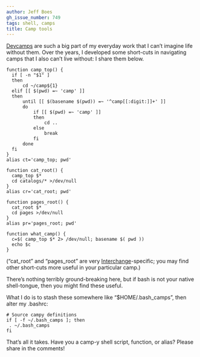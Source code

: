 ```yaml
---
author: Jeff Boes
gh_issue_number: 749
tags: shell, camps
title: Camp tools
---
```


[Devcamps](http://www.devcamps.org/) are such a big part of my everyday work that I can’t imagine life without them. Over the years, I developed some short-cuts in navigating camps that I also can’t live without: I share them below.

```
function camp_top() {
  if [ -n "$1" ]
  then
      cd ~/camp${1}
  elif [[ $(pwd) =~ 'camp' ]]
  then
      until [[ $(basename $(pwd)) =~ '^camp[[:digit:]]+' ]]
      do
          if [[ $(pwd) =~ 'camp' ]]
          then
              cd ..
          else
              break
          fi
      done
  fi
}
alias ct='camp_top; pwd'

function cat_root() {
  camp_top $*
  cd catalogs/* >/dev/null
}
alias cr='cat_root; pwd'

function pages_root() {
  cat_root $*
  cd pages >/dev/null
}
alias pr='pages_root; pwd'

function what_camp() {
  c=$( camp_top $* 2> /dev/null; basename $( pwd ))
  echo $c
}
```

(“cat_root” and “pages_root” are very [Interchange](http://www.icdevgroup.org/i/dev)-specific; you may find other short-cuts more useful in your particular camp.)

There’s nothing terribly ground-breaking here, but if bash is not your native shell-tongue, then you might find these useful.

What I do is to stash these somewhere like “$HOME/.bash_camps”, then alter my .bashrc:

```
# Source campy definitions
if [ -f ~/.bash_camps ]; then
 . ~/.bash_camps
fi
```

That’s all it takes. Have you a camp-y shell script, function, or alias? Please share in the comments!
